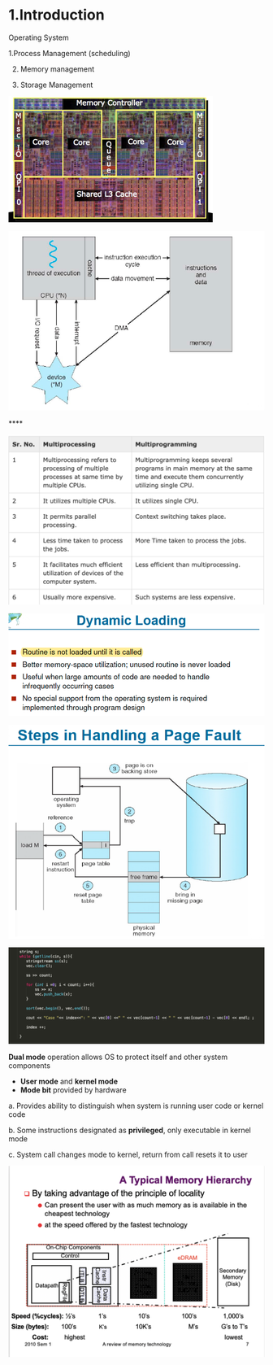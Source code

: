 # 1.Introduction

Operating System 

1.Process Management \(scheduling\) 

2. Memory management

3. Storage Management

![Performance of Various Level of Storages](../.gitbook/assets/image%20%2860%29.png)

![Storage and Device Hierarchy ](../.gitbook/assets/image%20%28143%29.png)

\*\*\*\*

![How modern computer works](../.gitbook/assets/image%20%28158%29.png)

![A dual core design](../.gitbook/assets/image%20%2893%29.png)

![Difference between Multi-processing vs Multi-programming](../.gitbook/assets/image%20%28160%29.png)

![Memory Layout of Multi-programmed System](../.gitbook/assets/image%20%2869%29.png)

**Dual mode** operation allows OS to protect itself and other system components

* **User mode** and **kernel mode** 
* **Mode bit** provided by hardware

a. Provides ability to distinguish when system is running user code or kernel code

b. Some instructions designated as **privileged**, only executable in kernel mode

c. System call changes mode to kernel, return from call resets it to user

![](../.gitbook/assets/image%20%28141%29.png)


